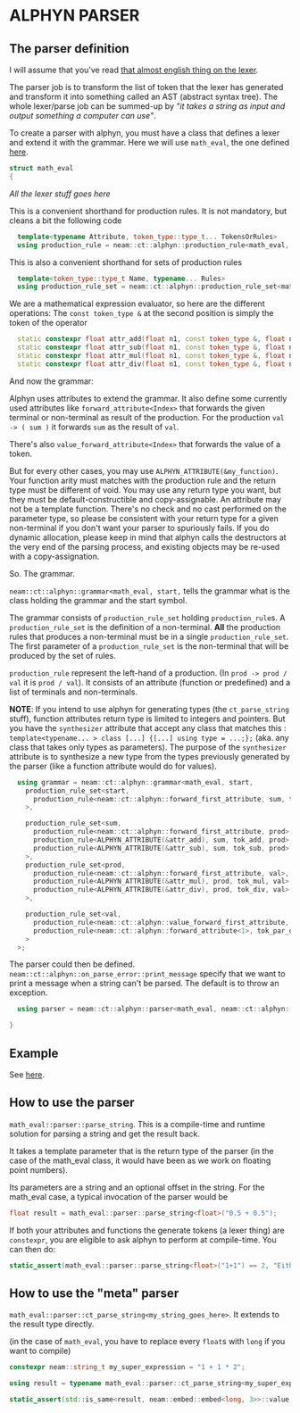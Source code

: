 
# ALPHYN PARSER

## The parser definition

I will assume that you've read [that almost english thing on the lexer](lexer.md).

The parser job is to transform the list of token that the lexer has generated and transform it into something called an AST (abstract syntax tree).
The whole lexer/parse job can be summed-up by *"it takes a string as input and output something a computer can use"*.

To create a parser with alphyn, you must have a class that defines a lexer and extend it with the grammar.
Here we will use `math_eval`, the one defined [here](lexer.md).

```c++
struct math_eval
{
```
*All the lexer stuff goes here*

This is a convenient shorthand for production rules. It is not mandatory, but cleans a bit the following code
```c++
  template<typename Attribute, token_type::type_t... TokensOrRules>
  using production_rule = neam::ct::alphyn::production_rule<math_eval, Attribute, TokensOrRules...>;
```

This is also a convenient shorthand for sets of production rules
```c++
  template<token_type::type_t Name, typename... Rules>
  using production_rule_set = neam::ct::alphyn::production_rule_set<math_eval, Name, Rules...>;
```

We are a mathematical expression evaluator, so here are the different operations:
The `const token_type &` at the second position is simply the token of the operator
```c++
  static constexpr float attr_add(float n1, const token_type &, float n2) { return n1 + n2; }
  static constexpr float attr_sub(float n1, const token_type &, float n2) { return n1 - n2; }
  static constexpr float attr_mul(float n1, const token_type &, float n2) { return n1 * n2; }
  static constexpr float attr_div(float n1, const token_type &, float n2) { return n1 / n2; }
```


And now the grammar:

Alphyn uses attributes to extend the grammar. It also define some currently used attributes like
`forward_attribute<Index>` that forwards the given terminal or non-terminal as result of the production.
For the production `val -> ( sum )` it forwards `sum` as the result of `val`.

There's also `value_forward_attribute<Index>` that forwards the value of a token.

But for every other cases, you may use `ALPHYN_ATTRIBUTE(&my_function)`.
Your function arity must matches with the production rule and the return type must be different of void.
You may use any return type you want, but they must be default-constructible and copy-assignable. An attribute may not be a template function.
There's no check and no cast performed on the parameter type, so please be consistent with your return type for a given
non-terminal if you don't want your parser to spuriously fails.
If you do dynamic allocation, please keep in mind that alphyn calls the destructors at the very end of the parsing process,
and existing objects may be re-used with a copy-assignation.

So. The grammar.

`neam::ct::alphyn::grammar<math_eval, start,` tells the grammar what is the class holding the grammar and the start symbol.

The grammar consists of `production_rule_set` holding `production_rule`s.
A `production_rule_set` is the definition of a non-terminal. **All** the production rules
that produces a non-terminal must be in a single `production_rule_set`.
The first parameter of a `production_rule_set` is the non-terminal that will be produced by the set of rules.

`production_rule` represent the left-hand of a production. (In `prod -> prod / val` it is `prod / val`).
It consists of an attribute (function or predefined) and a list of terminals and non-terminals.

**NOTE**: If you intend to use alphyn for generating types (the `ct_parse_string` stuff), function attributes return type is limited to integers and pointers.
But you have the `synthesizer` attribute that accept any class that matches this : `template<typename... > class [...] {[...] using type = ...;};` (aka. any class that takes only types as parameters).
The purpose of the `synthesizer` attribute is to synthesize a new type from the types previously generated by the parser (like a function attribute would do for values).

```c++
  using grammar = neam::ct::alphyn::grammar<math_eval, start,
    production_rule_set<start,
      production_rule<neam::ct::alphyn::forward_first_attribute, sum, tok_end>      // start -> sum
    >,

    production_rule_set<sum,
      production_rule<neam::ct::alphyn::forward_first_attribute, prod>,             // sum -> prod
      production_rule<ALPHYN_ATTRIBUTE(&attr_add), sum, tok_add, prod>,             // sum -> sum + prod
      production_rule<ALPHYN_ATTRIBUTE(&attr_sub), sum, tok_sub, prod>              // sum -> sum - prod
    >,
    production_rule_set<prod,
      production_rule<neam::ct::alphyn::forward_first_attribute, val>,              // prod -> val
      production_rule<ALPHYN_ATTRIBUTE(&attr_mul), prod, tok_mul, val>,             // prod -> prod * val
      production_rule<ALPHYN_ATTRIBUTE(&attr_div), prod, tok_div, val>              // prod -> prod / val
    >,

    production_rule_set<val,
      production_rule<neam::ct::alphyn::value_forward_first_attribute, tok_number>,               // val -> number
      production_rule<neam::ct::alphyn::forward_attribute<1>, tok_par_open, sum, tok_par_close>   // val -> ( sum )
    >
  >;
```

The parser could then be defined.
`neam::ct::alphyn::on_parse_error::print_message` specify that we want to print a message when a string can't be parsed.
The default is to throw an exception.
```c++
  using parser = neam::ct::alphyn::parser<math_eval, neam::ct::alphyn::on_parse_error::print_message>;
```

```c++
}
```

## Example

See [here](../samples/test/main.cpp).

## How to use the parser

`math_eval::parser::parse_string`. This is a compile-time and runtime solution for parsing a string and get the result back.

It takes a template parameter that is the return type of the parser (in the case of the math_eval class, it would have been <float> as we work on floating point numbers).

Its parameters are a string and an optional offset in the string.
For the math_eval case, a typical invocation of the parser would be
```c++
float result = math_eval::parser::parse_string<float>("0.5 + 0.5");
```

If both your attributes and functions the generate tokens (a lexer thing) are `constexpr`, you are eligible to ask alphyn to perform at compile-time.
You can then do:

```c++
static_assert(math_eval::parser::parse_string<float>("1+1") == 2, "Either the world has became wrong or alphyn has a problem. (please check the world)");
```

## How to use the "meta" parser

`math_eval::parser::ct_parse_string<my_string_goes_here>`. It extends to the result type directly.

(in the case of `math_eval`, you have to replace every `float`s with `long` if you want to compile)

```c++
constexpr neam::string_t my_super_expression = "1 + 1 * 2";

using result = typename math_eval::parser::ct_parse_string<my_super_expression>;

static_assert(std::is_same<result, neam::embed::embed<long, 3>>::value, "Either the world has became wrong or alphyn has a problem. (please check the world)");
```
